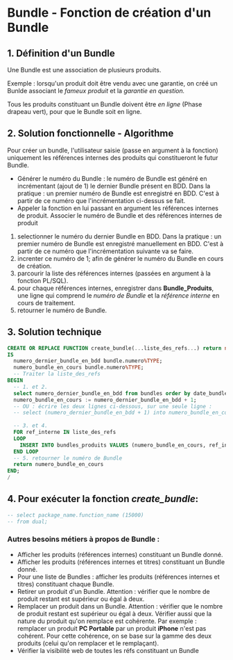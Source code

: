 # Bundle - Fonction de création d'un Bundle

## 1. Définition d'un Bundle 
Une Bundle est une association de plusieurs produits. 

Exemple : lorsqu'un produit doit être vendu avec une garantie, on créé un Bunlde associant le _fameux produit_ et la _garantie en question._

Tous les produits constituant un Bundle doivent être _en ligne_ (Phase drapeau vert), pour que le Bundle soit en ligne. 

## 2. Solution fonctionnelle - Algorithme

Pour créer un bundle, l'utilisateur saisie (passe en argument à la fonction) uniquement les références internes des produits qui constitueront le futur Bundle.

- Générer le numéro du Bundle : le numéro de Bundle est généré en incrémentant (ajout de 1) le dernier Bundle présent en BDD. Dans la pratique : un premier numéro de Bundle est enregistré en BDD. C'est à partir de ce numéro que l'incrémentation ci-dessus se fait.
- Appeler la fonction en lui passant en argument les références internes de produit. Associer le numéro de Bundle et des références internes de produit

1. selectionner le numéro du dernier Bundle en BDD. Dans la pratique : un premier numéro de Bundle est enregistré manuellement en BDD. C'est à partir de ce numéro que l'incrémentation suivante va se faire.
2. increnter ce numéro de 1; afin de générer le numéro du Bundle en cours de création.
3. parcourir la liste des références internes (passées en argument à la fonction PL/SQL).
4. pour chaque références internes, enregistrer dans __Bundle_Produits__, une ligne qui comprend le _numéro de Bundle_ et la _référence interne_ en cours de traitement.
5. retourner le numéro de Bundle.

## 3. Solution technique

```sql
CREATE OR REPLACE FUNCTION create_bundle(...liste_des_refs...) return number
IS
  numero_dernier_bundle_en_bdd bundle.numero%TYPE;
  numero_bundle_en_cours bundle.numero%TYPE;
  -- Traiter la liste_des_refs
BEGIN
  -- 1. et 2.
  select numero_dernier_bundle_en_bdd from bundles order by date_bundle desc limit 1;
  numero_bundle_en_cours := numero_dernier_bundle_en_bdd + 1;
  -- OU : écrire les deux lignes ci-dessous, sur une seule ligne : 
  -- select (numero_dernier_bundle_en_bdd + 1) into numero_bundle_en_cours from bundles order by date desc limit 1;
  
  -- 3. et 4.
  FOR ref_interne IN liste_des_refs
  LOOP
    INSERT INTO bundles_produits VALUES (numero_bundle_en_cours, ref_interne);
  END LOOP
  -- 5. retourner le numéro de Bundle
  return numero_bundle_en_cours
END;
/
```

## 4. Pour exécuter la fonction _create_bundle_: 

```sql
-- select package_name.function_name (15000)
-- from dual;
```

### Autres besoins métiers à propos de Bundle : 
- Afficher les produits (références internes) constituant un Bundle donné.
- Afficher les produits (références internes et titres) constituant un Bundle donné.
- Pour une liste de Bundles : afficher les produits (références internes et titres) constituant chaque Bundle.
- Retirer un produit d'un Bundle. Attention : vérifier que le nombre de produit restant est supérieur ou égal à deux.
- Remplacer un produit dans un Bundle. Attention : vérifier que le nombre de produit restant est supérieur ou égal à deux. Vérifier aussi que la nature du produit qu'on remplace est cohérente. Par exemple : remplacer un produit __PC Portable__ par un produit __iPhone__ n'est pas cohérent. Pour cette cohérence, on se base sur la gamme des deux produits (celui qu'on remplacer et le remplaçant).
- Vérifier la visibilité web de toutes les réfs constituant un Bundle
